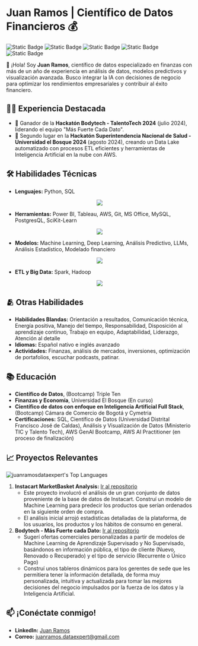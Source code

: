 # Juan Ramos | Científico de Datos Financieros 💰
![Static Badge](https://img.shields.io/badge/Cient%C3%ADfico%20de%20datos%20financieros-%230F19C9)
![Static Badge](https://img.shields.io/badge/Inteligencia%20Artificial-%230F19C9)
![Static Badge](https://img.shields.io/badge/Machine%20Learning-%230F19C9)
![Static Badge](https://img.shields.io/badge/Certificado%20SQL-%230F19C9)
![Static Badge](https://img.shields.io/badge/Certificado%20AWS%20AI%20Practitioner-%230F19C9)

👋 ¡Hola! Soy **Juan Ramos**, científico de datos especializado en finanzas con más de un año de experiencia en análisis de datos, modelos predictivos y visualización avanzada. Busco integrar la IA con decisiones de negocio para optimizar los rendimientos empresariales y contribuir al éxito financiero.

## 🧑‍💻 Experiencia Destacada
- 🥇 Ganador de la **Hackatón Bodytech - TalentoTech 2024** (julio 2024), liderando el equipo "Más Fuerte Cada Dato".
- 🥈 Segundo lugar en la **Hackatón Superintendencia Nacional de Salud - Universidad el Bosque 2024** (agosto 2024), creando un Data Lake automatizado con procesos ETL eficientes y herramientas de Inteligencia Artificial en la nube con AWS.

## 🛠 Habilidades Técnicas
- **Lenguajes:** Python, SQL
<p align="center">
  <img src="https://skillicons.dev/icons?i=anaconda,git,github,latex,mysql,postgres,py,vscode" />
</p>

- **Herramientas:** Power BI, Tableau, AWS, Git, MS Office, MySQL, PostgresQL, SciKit-Learn
<p align="center">
  <img src="https://skillicons.dev/icons?i=aws,firebase,regex,sklearn,selenium,tensorflow" />
</p>

- **Modelos:** Machine Learning, Deep Learning, Análisis Predictivo, LLMs, Análisis Estadístico, Modelado financiero
<p align="center">
  <img src="https://skillicons.dev/icons?i=fastapi,flask,postman" />
</p>

- **ETL y Big Data:** Spark, Hadoop
<p align="center">
  <img src="https://skillicons.dev/icons?i=discord,figma,linkedin,notion" />
</p>

## 🫂 Otras Habilidades
- **Habilidades Blandas:** Orientación a resultados, Comunicación técnica, Energía positiva, Manejo del tiempo, Responsabilidad, Disposición al aprendizaje continuo, Trabajo en equipo, Adaptabilidad, Liderazgo, Atención al detalle
- **Idiomas:** Español nativo e inglés avanzado
- **Actividades:** Finanzas, análisis de mercados, inversiones, optimización de portafolios, escuchar podcasts, patinar.

## 📚 Educación
- **Científico de Datos**, (Bootcamp) Triple Ten
- **Finanzas y Economía**, Universidad El Bosque (En curso)
- **Científico de datos con enfoque en Inteligencia Artificial Full Stack**, (Bootcamp) Cámara de Comercio de Bogotá y Cymetria
- **Certificaciones:** SQL, Científico de Datos (Universidad Distrital Francisco José de Caldas), Análisis y Visualización de Datos (Ministerio TIC y Talento Tech), AWS GenAI Bootcamp, AWS AI Practitioner (en proceso de finalización)

## 📈 Proyectos Relevantes
![juanramosdataexpert's Top Languages](https://github-readme-stats.vercel.app/api/top-langs/?username=juanramosdataexpert&theme=tokyonight&show_icons=true&hide_border=false&layout=compact)
1. **Instacart MarketBasket Analysis:** [Ir al repositorio](https://github.com/juanramosdataexpert/InstacartMarketBasketAnalysis)
   - Este proyecto involucró el análisis de un gran conjunto de datos proveniente de la base de datos de Instacart. Construí un modelo de Machine Learning para predecir los productos que serían ordenados en la siguiente orden de compra.
   - El análisis inicial arrojó estadísticas detalladas de la plataforma, de los usuarios, los productos y los hábitos de consumo en general.
2. **Bodytech - Más Fuerte cada Dato:** [Ir al repositorio](https://github.com/juanramosdataexpert/Bodytech-MasFuerteCadaDato)
   - Sugerí ofertas comerciales personalizadas a partir de modelos de Machine Learning de Aprendizaje Supervisado y No Supervisado, basándonos en información pública, el tipo de cliente (Nuevo, Renovado o Recuperado) y el tipo de servicio (Recurrente o Único Pago)
   - Construí unos tableros dinámicos para los gerentes de sede que les permitiera tener la información detallada, de forma muy personalizada, intuitiva y actualizada para tomar las mejores decisiones del negocio impulsados por la fuerza de los datos y la Inteligencia Artificial.

## 📫 ¡Conéctate conmigo!
- **LinkedIn:** [Juan Ramos](https://www.linkedin.com/in/juanramos-dataexpert/)
- **Correo:** juanramos.dataexpert@gmail.com
